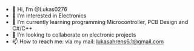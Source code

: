 - 👋 Hi, I’m @Lukas0276
- 👀 I’m interested in Electronics
- 🌱 I’m currently learning programming Microcontroller, PCB Design and C#/C++
- 💞️ I’m looking to collaborate on electronic projects
- 📫 How to reach me: via my mail: lukasahrens6.1@gmail.com

<!---
Lukas0276/Lukas0276 is a ✨ special ✨ repository because its `README.md` (this file) appears on your GitHub profile.
You can click the Preview link to take a look at your changes.
--->
